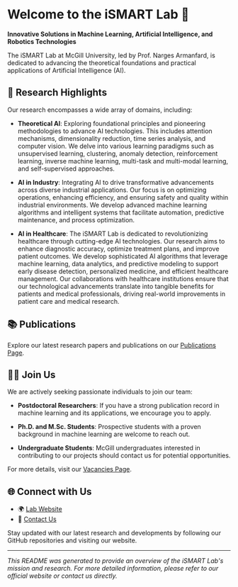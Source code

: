 # Welcome to the iSMART Lab 👋

**Innovative Solutions in Machine Learning, Artificial Intelligence, and Robotics Technologies**

The iSMART Lab at McGill University, led by Prof. Narges Armanfard, is dedicated to advancing the theoretical foundations and practical applications of Artificial Intelligence (AI).

## 🔬 Research Highlights

Our research encompasses a wide array of domains, including:

- **Theoretical AI**: Exploring foundational principles and pioneering methodologies to advance AI technologies. This includes attention mechanisms, dimensionality reduction, time series analysis, and computer vision. We delve into various learning paradigms such as unsupervised learning, clustering, anomaly detection, reinforcement learning, inverse machine learning, multi-task and multi-modal learning, and self-supervised approaches.

- **AI in Industry**: Integrating AI to drive transformative advancements across diverse industrial applications. Our focus is on optimizing operations, enhancing efficiency, and ensuring safety and quality within industrial environments. We develop advanced machine learning algorithms and intelligent systems that facilitate automation, predictive maintenance, and process optimization.

- **AI in Healthcare**: The iSMART Lab is dedicated to revolutionizing healthcare through cutting-edge AI technologies. Our research aims to enhance diagnostic accuracy, optimize treatment plans, and improve patient outcomes. We develop sophisticated AI algorithms that leverage machine learning, data analytics, and predictive modeling to support early disease detection, personalized medicine, and efficient healthcare management. Our collaborations with healthcare institutions ensure that our technological advancements translate into tangible benefits for patients and medical professionals, driving real-world improvements in patient care and medical research.

## 📚 Publications

Explore our latest research papers and publications on our [Publications Page](https://ismart.ece.mcgill.ca/publications/).

## 🧑‍💻 Join Us

We are actively seeking passionate individuals to join our team:

- **Postdoctoral Researchers**: If you have a strong publication record in machine learning and its applications, we encourage you to apply.

- **Ph.D. and M.Sc. Students**: Prospective students with a proven background in machine learning are welcome to reach out.

- **Undergraduate Students**: McGill undergraduates interested in contributing to our projects should contact us for potential opportunities.

For more details, visit our [Vacancies Page](https://ismart.ece.mcgill.ca/vacancies/).

## 🌐 Connect with Us

- 🌍 [Lab Website](https://ismart.ece.mcgill.ca/)
- 📧 [Contact Us](https://ismart.ece.mcgill.ca/contact-us/)

Stay updated with our latest research and developments by following our GitHub repositories and visiting our website.

---

*This README was generated to provide an overview of the iSMART Lab's mission and research. For more detailed information, please refer to our official website or contact us directly.*

